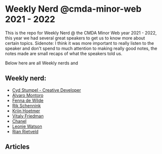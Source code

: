 # Weekly Nerd @cmda-minor-web 2021 - 2022

This is the repo for Weekly Nerd @ the CMDA Minor Web year 2021 - 2022, this year we had several great speakers to get us to know more about certain topics.
Sidenote: I think it was more important to really listen to the speaker and don't spend to much attention to making really good notes, the notes made are small recaps of what the speakers told us.

Below here are all Weekly nerds and 


## Weekly nerd:
- [Cyd Stumpel - Creative Developer]()
- [Alvaro Montoro]()
- [Fenna de Wilde]()
- [Rik Schennink]()
- [Krijn Hoetmer]()
- [Vitaly Friedman]()
- [Chanel]()
- [Leonie Watson]()
- [Rian Rietveld]()

## Articles



